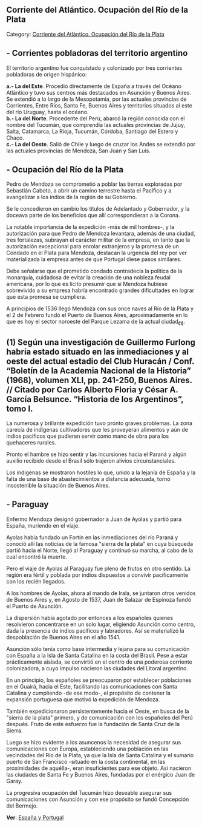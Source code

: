 ## Corriente del Atlántico. Ocupación del Río de la Plata

Category: [Corriente del Atlántico. Ocupación del Río de la Plata](http://descubrircorrientes.com.ar/2012/index.php/3152-historia-desde-el-origen-hasta-1814/tierra-argentina-1492-1588/la-ocupacion-de-la-tierra/corriente-del-atlantico-ocupacion-del-rio-de-la-plata)

## **\- Corrientes pobladoras del territorio argentino**

El territorio argentino fue conquistado y colonizado por tres corrientes pobladoras de origen hispánico:

**a.- La del Este**. Procedió directamente de España a través del Océano Atlántico y tuvo sus centros más destacados en Asunción y Buenos Aires. Se extendió a lo largo de la Mesopotamia, por las actuales provincias de Corrientes, Entre Ríos, Santa Fe, Buenos Aires y territorios situados al este del río Uruguay, hasta el océano.  
**b.- La del Norte**. Procedente del Perú, abarcó la región conocida con el nombre del Tucumán, que comprendía las actuales provincias de Jujuy, Salta, Catamarca, La Rioja, Tucumán, Córdoba, Santiago del Estero y Chaco.  
**c.- La del Oeste**. Salió de Chile y luego de cruzar los Andes se extendió por las actuales provincias de Mendoza, San Juan y San Luis.

## **\- Ocupación del Río de la Plata**

Pedro de Mendoza se comprometió a poblar las tierras exploradas por Sebastián Caboto, a abrir un camino terrestre hasta el Pacífico y a evangelizar a los indios de la región de su Gobierno.

Se le concedieron en cambio los títulos de Adelantado y Gobernador, y la doceava parte de los beneficios que allí correspondieran a la Corona.

La notable importancia de la expedición -más de mil hombres-, y la autorización para que Pedro de Mendoza levantara, además de una ciudad, tres fortalezas, subrayan el carácter militar de la empresa, en tanto que la autorización excepcional para enrolar extranjeros y la promesa de un Condado en el Plata para Mendoza, destacan la urgencia del rey por ver materializada la empresa antes de que Portugal diese pasos similares.

Debe señalarse que el prometido condado contradecía la política de la monarquía, cuidadosa de evitar la creación de una nobleza feudal americana, por lo que es lícito presumir que si Mendoza hubiese sobrevivido a su empresa habría encontrado grandes dificultades en lograr que esta promesa se cumpliera.

A principios de 1536 llegó Mendoza con sus once naves al Río de la Plata y el 2 de Febrero fundó el Puerto de Buenos Aires, aproximadamente en lo que es hoy el sector noroeste del Parque Lezama de la actual ciudad<sub><strong>(1)</strong></sub>.  

## **(1)** Según una investigación de Guillermo Furlong habría estado situado en las inmediaciones y al oeste del actual estadio del Club Huracán / Conf. “Boletín de la Academia Nacional de la Historia” (1968), volumen XLI, pp. 241-250, Buenos Aires. // Citado por Carlos Alberto Floria y César A. García Belsunce. “Historia de los Argentinos”, tomo I.

La numerosa y brillante expedición tuvo pronto graves problemas. La zona carecía de indígenas cultivadores que les proveyeran alimentos y aún de indios pacíficos que pudieran servir como mano de obra para los quehaceres rurales.

Pronto el hambre se hizo sentir y las incursiones hacia el Paraná y algún auxilio recibido desde el Brasil sólo trajeron alivios circunstanciales.

Los indígenas se mostraron hostiles lo que, unido a la lejanía de España y la falta de una base de abastecimientos a distancia adecuada, tornó insostenible la situación de Buenos Aires.

## **\- Paraguay**

Enfermo Mendoza designó gobernador a Juan de Ayolas y partió para España, muriendo en el viaje.

Ayolas había fundado un Fortín en las inmediaciones del río Paraná y conoció allí las noticias de la famosa "sierra de la plata" en cuya búsqueda partió hacia el Norte, llegó al Paraguay y continuó su marcha, al cabo de la cual encontró la muerte.

Pero el viaje de Ayolas al Paraguay fue pleno de frutos en otro sentido. La región era fértil y poblada por indios dispuestos a convivir pacíficamente con los recién llegados.

A los hombres de Ayolas, ahora al mando de Irala, se juntaron otros venidos de Buenos Aires y, en Agosto de 1537, Juan de Salazar de Espinoza fundó el Puerto de Asunción.

La dispersión había agotado por entonces a los españoles quienes resolvieron concentrarse en un solo lugar, eligiendo Asunción como centro, dada la presencia de indios pacíficos y labradores. Así se materializó la despoblación de Buenos Aires en el año 1541.

Asunción sólo tenía como base intermedia y lejana para su comunicación con España a la Isla de Santa Catalina en la costa del Brasil. Pese a estar prácticamente aislada, se convirtió en el centro de una poderosa corriente colonizadora, a cuyo impulso nacieron las ciudades del Litoral argentino.

En un principio, los españoles se preocuparon por establecer poblaciones en el Guairá, hacia el Este, facilitando las comunicaciones con Santa Catalina y cumpliendo -de ese modo-, el propósito de contener la expansión portuguesa que motivó la expedición de Mendoza.

También expedicionaron persistentemente hacia el Oeste, en busca de la "sierra de la plata" primero, y de comunicación con los españoles del Perú después. Fruto de este esfuerzo fue la fundación de Santa Cruz de la Sierra.

Luego se hizo evidente a los asuncenos la necesidad de asegurar sus comunicaciones con Europa, estableciendo una población en las vecindades del Río de la Plata, ya que la Isla de Santa Catalina y el sumario puerto de San Francisco -situado en la costa continental, en las proximidades de aquélla-, eran insuficientes para ese objeto. Así nacieron las ciudades de Santa Fe y Buenos Aires, fundadas por el enérgico Juan de Garay.

La progresiva ocupación del Tucumán hizo deseable asegurar sus comunicaciones con Asunción y con ese propósito se fundó Concepción del Bermejo.

**Ver**: [España y Portugal](http://descubrircorrientes.com.ar/2012/index.php/3152-historia-desde-el-origen-hasta-1814/tierra-argentina-1492-1588/la-ocupacion-de-la-tierra/index.php?option=com_content&view=category&id=2511&Itemid=474)